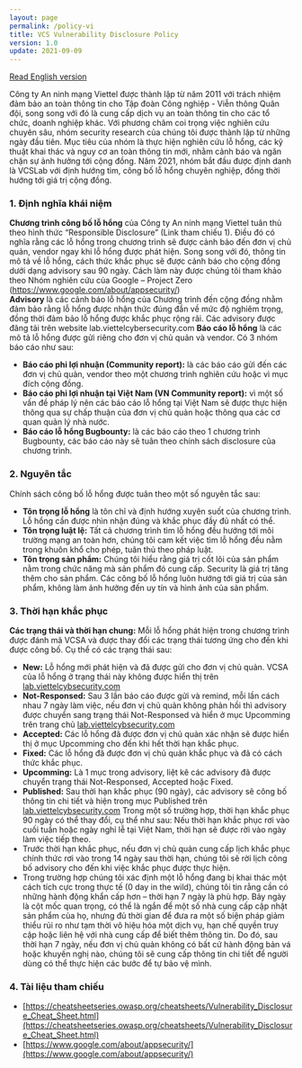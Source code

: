 ```yaml
---
layout: page
permalink: /policy-vi
title: VCS Vulnerability Disclosure Policy
version: 1.0
update: 2021-09-09
---
```

[Read English version](/policy)

Công ty An ninh mạng Viettel được thành lập từ năm 2011 với trách nhiệm đảm bảo an toàn thông tin cho Tập đoàn Công nghiệp - Viễn thông Quân đội, song song với đó là cung cấp dịch vụ an toàn thông tin cho các tổ chức, doanh nghiệp khác. Với phương châm coi trọng việc nghiên cứu chuyên sâu, nhóm security research của chúng tôi được thành lập từ những ngày đầu tiên. Mục tiêu của nhóm là thực hiện nghiên cứu lỗ hổng, các kỹ thuật khai thác và nguy cơ an toàn thông tin mới, nhằm cảnh báo và ngăn chặn sự ảnh hưởng tới cộng đồng. Năm 2021, nhóm bắt đầu được định danh là VCSLab với định hướng tìm, công bố lỗ hổng chuyên nghiệp, đồng thời hướng tới giá trị cộng đồng.

### 1.  Định nghĩa khái niệm
**Chương trình công bố lỗ hổng** của Công ty An ninh mạng Viettel tuân thủ theo hình thức “Responsible Disclosure” (Link tham chiếu 1). Điều đó có nghĩa rằng các lỗ hổng trong chương trình sẽ được cảnh bảo đến đơn vị chủ quản, vendor ngay khi lỗ hổng được phát hiện. Song song với đó, thông tin mô tả về lỗ hổng, cách thức khắc phục sẽ được cảnh báo cho cộng đồng dưới dạng advisory sau 90 ngày. Cách làm này được chúng tôi tham khảo theo Nhóm nghiên cứu của Google – Project Zero (https://www.google.com/about/appsecurity/)  
**Advisory** là các cảnh báo lỗ hổng của Chương trình đến cộng đồng nhằm đảm bảo rằng lỗ hổng được nhận thức đúng đắn về mức độ nghiêm trọng, đồng thời đảm bảo lỗ hổng được khắc phục rộng rãi. Các advisory được đăng tải trên website lab.viettelcybersecurity.com 
**Báo cáo lỗ hổng** là các mô tả lỗ hổng được gửi riêng cho đơn vị chủ quản và vendor. Có 3 nhóm báo cáo như sau:
+ **Báo cáo phi lợi nhuận (Community report):** là các báo cáo gửi đến các đơn vị chủ quản, vendor theo một chương trình nghiên cứu hoặc vì mục đích cộng đồng.
+ **Báo cáo phi lợi nhuận tại Việt Nam (VN Community report):** vì một số vấn đề pháp lý nên các báo cáo lỗ hổng tại Việt Nam sẽ được thực hiện thông qua sự chấp thuận của đơn vị chủ quản hoặc thông qua các cơ quan quản lý nhà nước.
+ **Báo cáo lỗ hổng Bugbounty:** là các báo cáo theo 1 chương trình Bugbounty, các báo cáo này sẽ tuân theo chính sách disclosure của chương trình.
### 2.  Nguyên tắc
Chính sách công bố lỗ hổng được tuân theo một số nguyên tắc sau:
-   **Tôn trọng lỗ hổng** là tôn chỉ và định hướng xuyên suốt của chương trình. Lỗ hổng cần được nhìn nhận đúng và khắc phục đầy đủ nhất có thể.
-   **Tôn trọng luật lệ:** Tất cả chương trình tìm lỗ hổng đều hướng tới môi trường mạng an toàn hơn, chúng tôi cam kết việc tìm lỗ hổng đều nằm trong khuôn khổ cho phép, tuân thủ theo pháp luật.
-   **Tôn trọng sản phẩm:** Chúng tôi hiểu rằng giá trị cốt lõi của sản phẩm nằm trong chức năng mà sản phẩm đó cung cấp. Security là giá trị tăng thêm cho sản phẩm. Các công bố lỗ hổng luôn hướng tới giá trị của sản phẩm, không làm ảnh hưởng đến uy tín và hình ảnh của sản phẩm.

### 3.  Thời hạn khắc phục
**Các trạng thái và thời hạn chung:** Mỗi lỗ hổng phát hiện trong chương trình được đánh mã VCSA và được thay đổi các trạng thái tương ứng cho đến khi được công bố. Cụ thể có các trạng thái sau:
-   **New:** Lỗ hổng mới phát hiện và đã được gửi cho đơn vị chủ quản. VCSA của lỗ hổng ở trạng thái này không được hiển thị trên [lab.viettelcybsecurity.com](https://lab.viettelcybsecurity.com)
-   **Not-Responsed:** Sau 3 lần báo cáo được gửi và remind, mỗi lần cách nhau 7 ngày làm việc, nếu đơn vị chủ quản không phản hồi thì advisory được chuyển sang trạng thái Not-Responsed và hiển ở mục Upcomming trên trang chủ [lab.viettelcybsecurity.com](https://lab.viettelcybsecurity.com)
-   **Accepted:** Các lỗ hổng đã được đơn vị chủ quản xác nhận sẽ được hiển thị ở mục Upcomming cho đến khi hết thời hạn khắc phục.
-   **Fixed:** Các lỗ hổng đã được đơn vị chủ quản khắc phục và đã có cách thức khắc phục.
-   **Upcomming:** Là 1 mục trong advisory, liệt kê các advisory đã được chuyển trạng thái Not-Responsed, Accepted hoặc Fixed.
-   **Published:** Sau thời hạn khắc phục (90 ngày), các advisory sẽ công bố thông tin chi tiết và hiện trong mục Published trên [lab.viettelcybsecurity.com](https://lab.viettelcybsecurity.com)
Trong một số trường hợp, thời hạn khắc phục 90 ngày có thể thay đổi, cụ thể như sau:
Nếu thời hạn khắc phục rơi vào cuối tuần hoặc ngày nghỉ lễ tại Việt Nam, thời hạn sẽ được rời vào ngày làm việc tiếp theo.
-   Trước thời hạn khắc phục, nếu đơn vị chủ quản cung cấp lịch khắc phục chính thức rơi vào trong 14 ngày sau thời hạn, chúng tôi sẽ rời lịch công bố advisory cho đến khi việc khắc phục được thực hiện.
-   Trong trường hợp chúng tôi xác định một lỗ hổng đang bị khai thác một cách tích cực trong thực tế (0 day in the wild), chúng tôi tin rằng cần có những hành động khẩn cấp hơn – thời hạn 7 ngày là phù hợp. Bảy ngày là cột mốc quan trọng, có thể là ngắn để một số nhà cung cấp cập nhật sản phẩm của họ, nhưng đủ thời gian để đưa ra một số biện pháp giảm thiểu rủi ro như tạm thời vô hiệu hóa một dịch vụ, hạn chế quyền truy cập hoặc liên hệ với nhà cung cấp để biết thêm thông tin. Do đó, sau thời hạn 7 ngày, nếu đơn vị chủ quản không có bất cứ hành động bản vá hoặc khuyến nghị nào, chúng tôi sẽ cung cấp thông tin chi tiết để người dùng có thể thực hiện các bước để tự bảo vệ mình.
### 4.  Tài liệu tham chiếu
-   [https://cheatsheetseries.owasp.org/cheatsheets/Vulnerability_Disclosure_Cheat_Sheet.html](https://cheatsheetseries.owasp.org/cheatsheets/Vulnerability_Disclosure_Cheat_Sheet.html)
-   [https://www.google.com/about/appsecurity/](https://www.google.com/about/appsecurity/)
